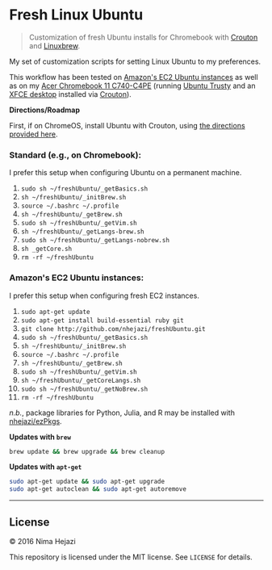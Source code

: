 # Fresh Linux Ubuntu

> Customization of fresh Ubuntu installs for Chromebook with
[Crouton](https://github.com/dnschneid/crouton) and
[Linuxbrew](http://linuxbrew.sh/).

My set of customization scripts for setting Linux Ubuntu to my preferences.

This workflow has been tested on [Amazon's EC2 Ubuntu 
instances](https://aws.amazon.com/marketplace/pp/B00JV9JBDS) as well as
on my [Acer Chromebook 11 
C740-C4PE](http://www.acer.com/ac/en/US/content/model/NX.EF2AA.002) 
(running [Ubuntu Trusty](http://releases.ubuntu.com/14.04/) and an 
[XFCE desktop](http://www.xfce.org/) installed via 
[Crouton](https://github.com/dnschneid/crouton)).

**Directions/Roadmap**

First, if on ChromeOS, install Ubuntu with Crouton, using [the directions
provided
here](https://www.linux.com/learn/tutorials/795730-how-to-easily-install-ubuntu-on-chromebook-with-crouton).

### Standard (e.g., on Chromebook):
I prefer this setup when configuring Ubuntu on a permanent machine.

1. `sudo sh ~/freshUbuntu/_getBasics.sh`
2. `sh ~/freshUbuntu/_initBrew.sh`
3. `source ~/.bashrc ~/.profile`
4. `sh ~/freshUbuntu/_getBrew.sh`
5. `sudo sh ~/freshUbuntu/_getVim.sh`
6. `sh ~/freshUbuntu/_getLangs-brew.sh`
7. `sudo sh ~/freshUbuntu/_getLangs-nobrew.sh`
8. `sh _getCore.sh`
9. `rm -rf ~/freshUbuntu`

### Amazon's EC2 Ubuntu instances:
I prefer this setup when configuring fresh EC2 instances.

1. `sudo apt-get update`
2. `sudo apt-get install build-essential ruby git`
3. `git clone http://github.com/nhejazi/freshUbuntu.git`
4. `sudo sh ~/freshUbuntu/_getBasics.sh`
5. `sh ~/freshUbuntu/_initBrew.sh`
6. `source ~/.bashrc ~/.profile`
7. `sh ~/freshUbuntu/_getBrew.sh`
8. `sudo sh ~/freshUbuntu/_getVim.sh`
9. `sh ~/freshUbuntu/_getCoreLangs.sh`
10. `sudo sh ~/freshUbuntu/_getNoBrew.sh`
11. `rm -rf ~/freshUbuntu`

_n.b._, package libraries for Python, Julia, and R may be 
installed with [nhejazi/ezPkgs](https://github.com/nhejazi/ezPkgs).

__Updates with `brew`__
```bash
brew update && brew upgrade && brew cleanup
```

__Updates with `apt-get`__
```bash
sudo apt-get update && sudo apt-get upgrade
sudo apt-get autoclean && sudo apt-get autoremove
```

---

## License

&copy; 2016 Nima Hejazi

This repository is licensed under the MIT license. See `LICENSE` for details.
